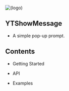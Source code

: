 ![(logo)](http://images.cnblogs.com/cnblogs_com/luckyyt/1169773/o_yt.jpg)


## YTShowMessage
* A simple pop-up prompt.

## Contents
* Getting Started

* API

* Examples
